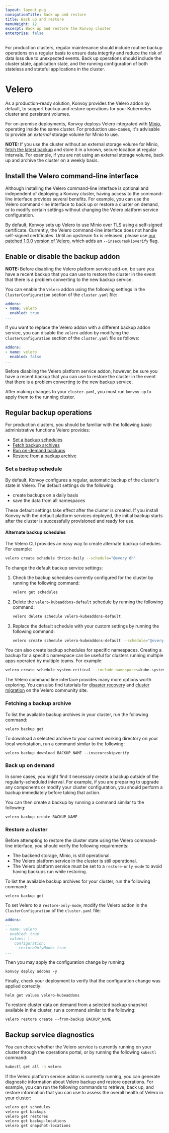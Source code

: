 ```yaml
---
layout: layout.pug
navigationTitle: Back up and restore
title: Back up and restore
menuWeight: 12
excerpt: Back up and restore the Konvoy cluster
enterprise: false
---
```


<!-- markdownlint-disable MD004 MD007 MD025 MD030 -->

For production clusters, regular maintenance should include routine backup operations on a regular basis to ensure data integrity and reduce the risk of data loss due to unexpected events.
Back up operations should include the cluster state, application state, and the running configuration of both stateless and stateful applications in the cluster.

# Velero

As a production-ready solution, Konvoy provides the Velero addon by default, to support backup and restore operations for your Kubernetes cluster and persistent volumes.

For on-premise deployments, Konvoy deploys Velero integrated with [Minio][minio], operating inside the same cluster.
For production use-cases, it's advisable to provide an *external* storage volume for Minio to use.

<p class="message--note"><strong>NOTE: </strong>If you use the cluster without an external storage volume for Minio, <a href="#fetching-a-backup-archive">fetch the latest backup</a> and store it in a known, secure location at regular intervals. For example, if you are not using an external storage volume, back up and archive the cluster on a weekly basis.</p>

## Install the Velero command-line interface

Although installing the Velero command-line interface is optional and independent of deploying a Konvoy cluster, having access to the command-line interface provides several benefits.
For example, you can use the Velero command-line interface to back up or restore a cluster on demand, or to modify certain settings without changing the Velero platform service configuration.

By default, Konvoy sets up Velero to use Minio over TLS using a self-signed certificate.
Currently, the Velero command-line interface does not handle self-signed certificates.
Until an upstream fix is released, please use [our patched 1.0.0 version of Velero](https://github.com/mesosphere/velero/releases/tag/v1.0.0-patch), which adds an `--insecureskipverify` flag.

## Enable or disable the backup addon

<p class="message--note"><strong>NOTE: </strong>Before disabling the Velero platform service add-on, be sure you have a recent backup that you can use to restore the cluster in the event that there is a problem converting to the new backup service.</p>

You can enable the `Velero` addon using the following settings in the `ClusterConfiguration` section of the `cluster.yaml` file:

```yaml
addons:
- name: velero
  enabled: true
...
```

If you want to replace the Velero addon with a different backup addon service, you can disable the `velero` addon by modifying the `ClusterConfiguration` section of the `cluster.yaml` file as follows:

```yaml
addons:
- name: velero
  enabled: false
...
```

Before disabling the Velero platform service addon, however, be sure you have a recent backup that you can use to restore the cluster in the event that there is a problem converting to the new backup service.

After making changes to your `cluster.yaml`, you must run `konvoy up` to apply them to the running cluster.

## Regular backup operations

For production clusters, you should be familiar with the following basic administrative functions Velero provides:

- [Set a backup schedules](#set-a-backup-schedule)
- [Fetch backup archives](#fetching-a-backup-archive)
- [Run on-demand backups](#back-up-on-demand)
- [Restore from a backup archive](#restore-a-cluster)

### Set a backup schedule

By default, Konvoy configures a regular, automatic backup of the cluster's state in Velero.
The default settings do the following:

- create backups on a daily basis
- save the data from all namespaces

These default settings take effect after the cluster is created.
If you install Konvoy with the default platform services deployed, the initial backup starts after the cluster is successfully provisioned and ready for use.

#### Alternate backup schedules

The Velero CLI provides an easy way to create alternate backup schedules.
For example:

```bash
velero create schedule thrice-daily --schedule="@every 8h"
```

To change the default backup service settings:

1. Check the backup schedules currently configured for the cluster by running the following command:

    ```bash
    velero get schedules
    ```

1. Delete the `velero-kubeaddons-default` schedule by running the following command:

    ```bash
    velero delete schedule velero-kubeaddons-default
    ```

1. Replace the default schedule with your custom settings by running the following command:

    ```bash
    velero create schedule velero-kubeaddons-default --schedule="@every 24h"
    ```

You can also create backup schedules for specific namespaces.
Creating a backup for a specific namespace can be useful for clusters running multiple apps operated by multiple teams.
For example:

```bash
velero create schedule system-critical --include-namespaces=kube-system,kube-public,kubeaddons --schedule="@every 24h"
```

The Velero command line interface provides many more options worth exploring. You can also find tutorials for [disaster recovery][velero-dr] and [cluster migration][velero-cm] on the Velero community site.

### Fetching a backup archive

To list the available backup archives in your cluster, run the following command:

```shell
velero backup get
```

To download a selected archive to your current working directory on your local workstation, run a command similar to the following:

```shell
velero backup download BACKUP_NAME --insecureskipverify
```

### Back up on demand

In some cases, you might find it necessary create a backup outside of the regularly-scheduled interval.
For example, if you are preparing to upgrade any components or modify your cluster configuration, you should perform a backup immediately before taking that action.

You can then create a backup by running a command similar to the following:

```shell
velero backup create BACKUP_NAME
```

### Restore a cluster

Before attempting to restore the cluster state using the Velero command-line interface, you should verify the following requirements:

- The backend storage, Minio, is still operational.
- The Velero platform service in the cluster is still operational.
- The Velero platform service must be set to a `restore-only-mode` to avoid having backups run while restoring.

To list the available backup archives for your cluster, run the following command:

```shell
velero backup get
```

To set Velero to a `restore-only-mode`, modify the Velero addon in the `ClusterConfiguration` of the `cluster.yaml` file:

```yaml
addons:
...
- name: velero
  enabled: true
  values: |-
    configuration:
      restoreOnlyMode: true
...
```

Then you may apply the configuration change by running:

```shell
konvoy deploy addons -y
```

Finally, check your deployment to verify that the configuration change was applied correctly:

```shell
helm get values velero-kubeaddons
```

To restore cluster data on demand from a selected backup snapshot available in the cluster, run a command similar to the following:

```shell
velero restore create --from-backup BACKUP_NAME
```

## Backup service diagnostics

You can check whether the Velero service is currently running on your cluster through the operations portal, or by running the following `kubectl` command:

```bash
kubectl get all -n velero
```

If the Velero platform service addon is currently running, you can generate diagnostic information about Velero backup and restore operations.
For example, you can run the following commands to retrieve, back up, and restore information that you can use to assess the overall health of Velero in your cluster:

```bash
velero get schedules
velero get backups
velero get restores
velero get backup-locations
velero get snapshot-locations
```

[velero-dr]: https://velero.io/docs/v0.11.0/disaster-case
[velero-cm]: https://velero.io/docs/v0.11.0/migration-case
[velero-troubleshooting]: https://velero.io/docs/v0.11.0/debugging-install
[kubeaddons]:https://github.com/mesosphere/kubernetes-base-addons
[releases]:https://github.com/heptio/velero/releases
[minio]:https://velero.io/docs/v1.0.0/get-started/
[velero-get-started]: https://velero.io/docs/v0.11.0/get-started
[homebrew]: https://brew.sh/
